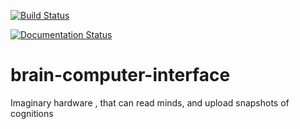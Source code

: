 [![Build Status](https://travis-ci.com/AllenChikman/brain-computer-interface.svg?branch=master)](https://travis-ci.com/AllenChikman/brain-computer-interface)

[![Documentation Status](https://readthedocs.org/projects/allen-brain-computer-interface/badge/?version=latest)](https://allen-brain-computer-interface.readthedocs.io/en/latest/?badge=latest)

# brain-computer-interface
Imaginary hardware , that can read minds, and upload snapshots of cognitions
